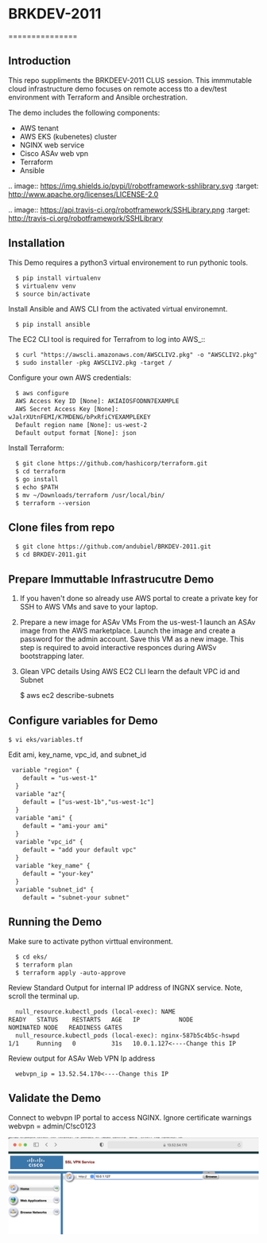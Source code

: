 # BRKDEV-2011
===============

Introduction
------------

This repo suppliments the BRKDEEV-2011 CLUS session. This immmutable cloud infrastructure demo focuses on remote access tto a dev/test environment with Terraform and Ansible orchestration.

The demo includes the following components:

- AWS tenant
- AWS EKS (kubenetes) cluster
- NGINX web service
- Cisco ASAv web vpn
- Terraform
- Ansible

.. image:: https://img.shields.io/pypi/l/robotframework-sshlibrary.svg
   :target: http://www.apache.org/licenses/LICENSE-2.0

.. image:: https://api.travis-ci.org/robotframework/SSHLibrary.png
   :target: http://travis-ci.org/robotframework/SSHLibrary


Installation
------------
This Demo requires a python3 virtual environement to run pythonic tools.

      $ pip install virtualenv
      $ virtualenv venv
      $ source bin/activate
   
   
Install Ansible and AWS CLI from the activated virtual environemnt.

      $ pip install ansible


The EC2 CLI tool is required for Terrafrom to log into AWS_::

      $ curl "https://awscli.amazonaws.com/AWSCLIV2.pkg" -o "AWSCLIV2.pkg"
      $ sudo installer -pkg AWSCLIV2.pkg -target /

Configure your own AWS credentials:

      $ aws configure
      AWS Access Key ID [None]: AKIAIOSFODNN7EXAMPLE
      AWS Secret Access Key [None]: wJalrXUtnFEMI/K7MDENG/bPxRfiCYEXAMPLEKEY
      Default region name [None]: us-west-2
      Default output format [None]: json
   
Install Terraform:

      $ git clone https://github.com/hashicorp/terraform.git
      $ cd terraform
      $ go install
      $ echo $PATH
      $ mv ~/Downloads/terraform /usr/local/bin/
      $ terraform --version
      
Clone files from repo
------------

      $ git clone https://github.com/andubiel/BRKDEV-2011.git
      $ cd BRKDEV-2011.git
      

Prepare Immuttable Infrastrucutre Demo
------------

1) If you haven't done so already use AWS portal to create a private key for SSH to AWS VMs and save to your laptop.
 
2) Prepare a new image for ASAv VMs
From the us-west-1 launch an ASAv image from the AWS marketplace. Launch the image and create a password for the admin account. Save this VM as a new image. This step is required to avoid interactive responces during AWSv bootstrapping later.

3) Glean VPC details 
Using AWS EC2 CLI learn the default VPC id and Subnet

    $ aws ec2 describe-subnets


Configure variables for Demo
------------

    $ vi eks/variables.tf
Edit ami, key_name, vpc_id, and subnet_id

     variable "region" {
        default = "us-west-1"
      }
      variable "az"{
        default = ["us-west-1b","us-west-1c"]
      }
      variable "ami" {
        default = "ami-your ami"
      }
      variable "vpc_id" {
        default = "add your default vpc"
      }
      variable "key_name" {
        default = "your-key"
      }
      variable "subnet_id" {
        default = "subnet-your subnet"

Running the Demo
------------

Make sure to activate python virttual environment.

      $ cd eks/
      $ terraform plan
      $ terraform apply -auto-approve
      
      
Review Standard Output for internal IP address of INGNX service. Note, scroll the terminal up. 
      
      null_resource.kubectl_pods (local-exec): NAME                     READY   STATUS    RESTARTS   AGE   IP           NODE                                             NOMINATED NODE   READINESS GATES
      null_resource.kubectl_pods (local-exec): nginx-587b5c4b5c-hswpd   1/1     Running   0          31s   10.0.1.127<----Change this IP

Review output for ASAv Web VPN Ip address

      webvpn_ip = 13.52.54.170<----Change this IP
      
Validate the Demo
------------
Connect to webvpn IP portal to access NGINX.
Ignore certificate warnings
webvpn = admin/C!sc0123

  
![Access Webvpn](https://github.com/andubiel/BRKDEV-2011/blob/main/images/Screen%20Shot%202021-02-21%20at%209.55.06%20PM.png)


      
      
     
    

